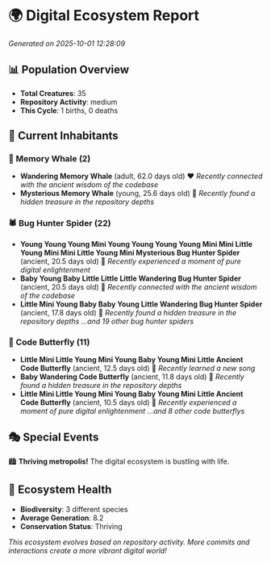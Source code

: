 # 🌍 Digital Ecosystem Report
*Generated on 2025-10-01 12:28:09*

## 📊 Population Overview
- **Total Creatures**: 35
- **Repository Activity**: medium
- **This Cycle**: 1 births, 0 deaths

## 👥 Current Inhabitants

### 🐋 Memory Whale (2)
- **Wandering Memory Whale** (adult, 62.0 days old) ❤️
  *Recently connected with the ancient wisdom of the codebase*
- **Mysterious Memory Whale** (young, 25.6 days old) 💚
  *Recently found a hidden treasure in the repository depths*

### 🕷️ Bug Hunter Spider (22)
- **Young Young Young Mini Young Young Young Young Mini Mini Little Young Mini Mini Little Young Mini Mysterious Bug Hunter Spider** (ancient, 20.5 days old) 💛
  *Recently experienced a moment of pure digital enlightenment*
- **Baby Young Baby Little Little Little Wandering Bug Hunter Spider** (ancient, 20.5 days old) 💛
  *Recently connected with the ancient wisdom of the codebase*
- **Little Mini Young Baby Baby Young Little Wandering Bug Hunter Spider** (ancient, 17.8 days old) 💛
  *Recently found a hidden treasure in the repository depths*
  *...and 19 other bug hunter spiders*

### 🦋 Code Butterfly (11)
- **Little Mini Little Young Mini Young Baby Young Mini Little Ancient Code Butterfly** (ancient, 12.5 days old) 💛
  *Recently learned a new song*
- **Baby Wandering Code Butterfly** (ancient, 11.8 days old) 💛
  *Recently found a hidden treasure in the repository depths*
- **Little Mini Little Young Mini Young Baby Young Mini Little Ancient Code Butterfly** (ancient, 10.5 days old) 💛
  *Recently experienced a moment of pure digital enlightenment*
  *...and 8 other code butterflys*

## 🎭 Special Events

🏙️ **Thriving metropolis!** The digital ecosystem is bustling with life.

## 🔬 Ecosystem Health
- **Biodiversity**: 3 different species
- **Average Generation**: 8.2
- **Conservation Status**: Thriving

*This ecosystem evolves based on repository activity. More commits and interactions create a more vibrant digital world!*